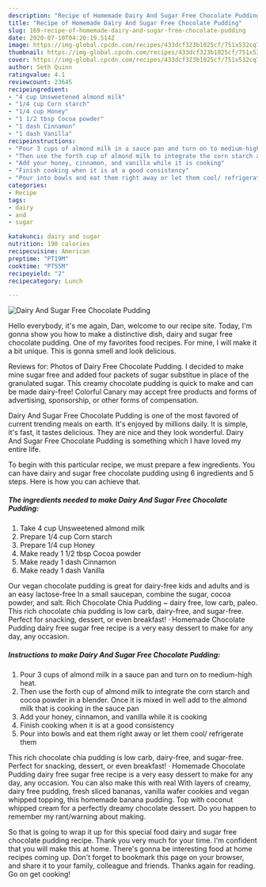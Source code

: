 ```yaml
---
description: "Recipe of Homemade Dairy And Sugar Free Chocolate Pudding"
title: "Recipe of Homemade Dairy And Sugar Free Chocolate Pudding"
slug: 169-recipe-of-homemade-dairy-and-sugar-free-chocolate-pudding
date: 2020-07-10T04:20:19.514Z
image: https://img-global.cpcdn.com/recipes/433dcf323b1025cf/751x532cq70/dairy-and-sugar-free-chocolate-pudding-recipe-main-photo.jpg
thumbnail: https://img-global.cpcdn.com/recipes/433dcf323b1025cf/751x532cq70/dairy-and-sugar-free-chocolate-pudding-recipe-main-photo.jpg
cover: https://img-global.cpcdn.com/recipes/433dcf323b1025cf/751x532cq70/dairy-and-sugar-free-chocolate-pudding-recipe-main-photo.jpg
author: Seth Quinn
ratingvalue: 4.1
reviewcount: 23645
recipeingredient:
- "4 cup Unsweetened almond milk"
- "1/4 cup Corn starch"
- "1/4 cup Honey"
- "1 1/2 tbsp Cocoa powder"
- "1 dash Cinnamon"
- "1 dash Vanilla"
recipeinstructions:
- "Pour 3 cups of almond milk in a sauce pan and turn on to medium-high heat."
- "Then use the forth cup of almond milk to integrate the corn starch and cocoa powder in a blender. Once it is mixed in well add to the almond milk that is cooking in the sauce pan"
- "Add your honey, cinnamon, and vanilla while it is cooking"
- "Finish cooking when it is at a good consistency"
- "Pour into bowls and eat them right away or let them cool/ refrigerate them"
categories:
- Recipe
tags:
- dairy
- and
- sugar

katakunci: dairy and sugar 
nutrition: 198 calories
recipecuisine: American
preptime: "PT19M"
cooktime: "PT55M"
recipeyield: "2"
recipecategory: Lunch

---
```



![Dairy And Sugar Free Chocolate Pudding](https://img-global.cpcdn.com/recipes/433dcf323b1025cf/751x532cq70/dairy-and-sugar-free-chocolate-pudding-recipe-main-photo.jpg)

Hello everybody, it's me again, Dan, welcome to our recipe site. Today, I'm gonna show you how to make a distinctive dish, dairy and sugar free chocolate pudding. One of my favorites food recipes. For mine, I will make it a bit unique. This is gonna smell and look delicious.

Reviews for: Photos of Dairy Free Chocolate Pudding. I decided to make mine sugar free and added four packets of sugar substitue in place of the granulated sugar. This creamy chocolate pudding is quick to make and can be made dairy-free! Colorful Canary may accept free products and forms of advertising, sponsorship, or other forms of compensation.

Dairy And Sugar Free Chocolate Pudding is one of the most favored of current trending meals on earth. It's enjoyed by millions daily. It is simple, it's fast, it tastes delicious. They are nice and they look wonderful. Dairy And Sugar Free Chocolate Pudding is something which I have loved my entire life.


To begin with this particular recipe, we must prepare a few ingredients. You can have dairy and sugar free chocolate pudding using 6 ingredients and 5 steps. Here is how you can achieve that.

<!--inarticleads1-->

##### The ingredients needed to make Dairy And Sugar Free Chocolate Pudding:

1. Take 4 cup Unsweetened almond milk
1. Prepare 1/4 cup Corn starch
1. Prepare 1/4 cup Honey
1. Make ready 1 1/2 tbsp Cocoa powder
1. Make ready 1 dash Cinnamon
1. Make ready 1 dash Vanilla


Our vegan chocolate pudding is great for dairy-free kids and adults and is an easy lactose-free In a small saucepan, combine the sugar, cocoa powder, and salt. Rich Chocolate Chia Pudding ~ dairy free, low carb, paleo. This rich chocolate chia pudding is low carb, dairy-free, and sugar-free. Perfect for snacking, dessert, or even breakfast! · Homemade Chocolate Pudding dairy free sugar free recipe is a very easy dessert to make for any day, any occasion. 

<!--inarticleads2-->

##### Instructions to make Dairy And Sugar Free Chocolate Pudding:

1. Pour 3 cups of almond milk in a sauce pan and turn on to medium-high heat.
1. Then use the forth cup of almond milk to integrate the corn starch and cocoa powder in a blender. Once it is mixed in well add to the almond milk that is cooking in the sauce pan
1. Add your honey, cinnamon, and vanilla while it is cooking
1. Finish cooking when it is at a good consistency
1. Pour into bowls and eat them right away or let them cool/ refrigerate them


This rich chocolate chia pudding is low carb, dairy-free, and sugar-free. Perfect for snacking, dessert, or even breakfast! · Homemade Chocolate Pudding dairy free sugar free recipe is a very easy dessert to make for any day, any occasion. You can also make this with real With layers of creamy, dairy free pudding, fresh sliced bananas, vanilla wafer cookies and vegan whipped topping, this homemade banana pudding. Top with coconut whipped cream for a perfectly dreamy chocolate dessert. Do you happen to remember my rant/warning about making. 

So that is going to wrap it up for this special food dairy and sugar free chocolate pudding recipe. Thank you very much for your time. I'm confident that you will make this at home. There's gonna be interesting food at home recipes coming up. Don't forget to bookmark this page on your browser, and share it to your family, colleague and friends. Thanks again for reading. Go on get cooking!
